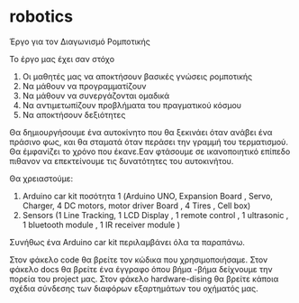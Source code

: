 # robotics
Έργο για τον Διαγωνισμό Ρομποτικής

Το έργο μας έχει σαν στόχο
1. Οι μαθητές μας να αποκτήσουν βασικές γνώσεις ρομποτικής
2. Να μάθουν να προγραμματίζουν
3. Να μάθουν να συνεργάζονται ομαδικά
4. Να αντιμετωπίζουν προβλήματα του πραγματικού κόσμου
5. Να αποκτήσουν δεξιότητες

Θα δημιουργήσουμε ένα αυτοκίνητο που θα ξεκινάει όταν ανάβει ένα πράσινο 
φως, και θα σταματά  όταν περάσει την γραμμή του τερματισμού. Θα έμφανίζει το 
χρόνο που έκανε.Εαν φτάσουμε σε ικανοποιητικό επίπεδο πιθανον 
να επεκτείνουμε τις δυνατότητες του αυτοκινήτου.

Θα χρειαστούμε:
1. Arduino car kit ποσότητα 1 (Arduino UNO, Expansion Board , Servo, Charger, 4 DC motors, motor driver Board , 4 Tires , Cell box)
2. Sensors (1 Line Tracking, 1 LCD Display , 1 remote control , 1 ultrasonic , 1 bluetooth module , 1 IR receiver module )

Συνήθως ένα Arduino car kit περιλαμβάνει όλα τα παραπάνω. 

Στον φάκελο code θα βρείτε τον κώδικα που χρησιμοποιήσαμε.
Στον φάκελο docs θα βρείτε ένα έγγραφο όπου βήμα -βήμα δείχνουμε την πορεία του project μας.
Στον φάκελο hardware-dising θα βρείτε κάποια σχέδια σύνδεσης των διαφόρων εξαρτημάτων του οχήματός μας.
